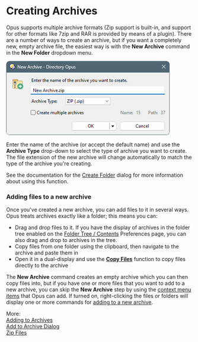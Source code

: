 # Creating Archives

Opus supports multiple archive formats (Zip support is built-in, and support for other formats like 7zip and RAR is provided by means of a plugin). There are a number of ways to create an archive, but if you want a completely new, empty archive file, the easiest way is with the **New Archive** command in the **New Folder** dropdown menu.

![](/Manual/images/media/13/new_archive.png) 

Enter the name of the archive (or accept the default name) and use the **Archive Type** drop-down to select the type of archive you want to create. The file extension of the new archive will change automatically to match the type of the archive you're creating.

See the documentation for the [Create Folder](creating_folders.md) dialog for more information about using this function.

### Adding files to a new archive

Once you've created a new archive, you can add files to it in several ways. Opus treats archives exactly like a folder; this means you can:

- Drag and drop files to it. If you have the display of archives in the folder tree enabled on the [Folder Tree / Contents](/Manual/preferences/preferences_categories/folder_tree/contents.md) Preferences page, you can also drag and drop to archives in the tree.
- Copy files from one folder using the clipboard, then navigate to the archive and paste them in
- Open it in a dual-display and use the **[Copy Files](copying_moving_and_deleting_files/README.md)** function to copy files directly to the archive

The **New Archive** command creates an empty archive which you can then copy files into, but if you have one or more files that you want to add to a new archive, you can skip the **New Archive** step by using the [context menu items](/Manual/preferences/preferences_categories/zip_and_other_archives/archive_context_menu.md) that Opus can add. If turned on, right-clicking the files or folders will display one or more commands for [adding to a new archive](/Manual/file_operations/creating_archives/adding_to_archives.md).

More:  
[Adding to Archives](/Manual/file_operations/creating_archives/adding_to_archives.md)  
[Add to Archive Dialog](/Manual/file_operations/creating_archives/add_to_archive_dialog/README.md)  
[Zip Files](/Manual/file_operations/creating_archives/zip_files/README.md)  
